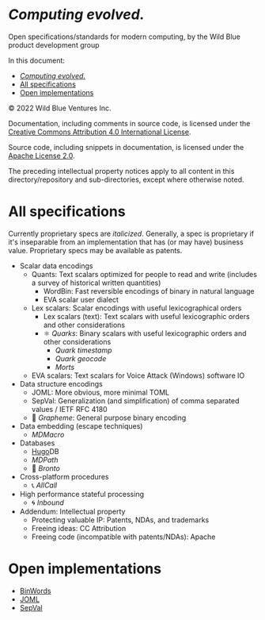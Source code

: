 # *Computing evolved.*
Open specifications/standards for modern computing, by the Wild Blue product development group

In this document:
- [*Computing evolved.*](#computing-evolved)
- [All specifications](#all-specifications)
- [Open implementations](#open-implementations)

© 2022 Wild Blue Ventures Inc.

Documentation, including comments in source code, is licensed under the [Creative Commons Attribution 4.0 International License](LICENSE.txt).

Source code, including snippets in documentation, is licensed under the [Apache License 2.0](CODE%20LICENSE.txt).

The preceding intellectual property notices apply to all content in this directory/repository and sub-directories, except where otherwise noted.

# All specifications
Currently proprietary specs are *italicized*. Generally, a spec is proprietary if it's inseparable from an implementation that has (or may have) business value. Proprietary specs may be available as patents.
- Scalar data encodings
  - Quants: Text scalars optimized for people to read and write (includes a survey of historical written quantities)
    - WordBin: Fast reversible encodings of binary in natural language
    - EVA scalar user dialect
  - Lex scalars: Scalar encodings with useful lexicographical orders
    - Lex scalars (text): Text scalars with useful lexicographic orders and other considerations
    - ⚛️ *Quarks*: Binary scalars with useful lexicographic orders and other considerations
      - *Quark timestamp*
      - *Quark geocode*
      - *Morts*
  - EVA scalars: Text scalars for Voice Attack (Windows) software IO
- Data structure encodings
  - JOML: More obvious, more minimal TOML
  - SepVal: Generalization (and simplification) of comma separated values / IETF RFC 4180
  - 💠 *Grapheme*: General purpose binary encoding
- Data embedding (escape techniques)
  - *MDMacro*
- Databases
  - [Hugo](https://gohugo.io/)DB
  - *MDPath*
  - 🦕 *Bronto*
- Cross-platform procedures
  - 📞 *AllCall*
- High performance stateful processing
  - 🌀 *Inbound*
- Addendum: Intellectual property
  - Protecting valuable IP: Patents, NDAs, and trademarks
  - Freeing ideas: CC Attribution
  - Freeing code (incompatible with patents/NDAs): Apache

# Open implementations
- [BinWords](/Data/BinWords/)
- [JOML](/Struct/JOML/)
- [SepVal](/Struct/SepVal/)